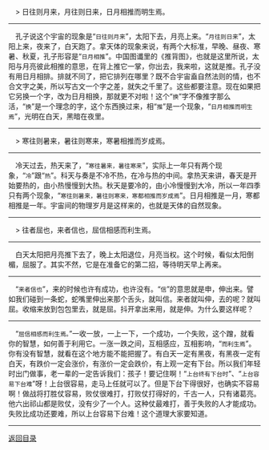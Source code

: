 &emsp;> 日往则月来，月往则日来，日月相推而明生焉。
___
&emsp;孔子说这个宇宙的现象是“``日往则月来``”，太阳下去，月亮上来。“``月往则日来``”，太阳上来，夜来了，白天跑了。拿天体的现象来说，有两个大标准，早晚、昼夜、寒暑、秋夏，孔子形容是“``日月相推``”。中国图谶里的《推背图》，也就是这里所说，太阳与月亮彼此相推的意思，在背上推它一掌，你出去，我来啦，这就是推。孔子没有用日月相排。排就不同了，把它排列在哪里？既不合宇宙盍自然法则的情，也不合文字之美，所以写古文一个字之差，就失之千里了。这些都要注意。现在如果把它另换一个字，改为日月相换，那就更不对啦！这个“``换``”字不像推字那么活，“``换``”是一个理念的字，这个东西换过来，相“``推``”是一个现象，“``日月相推而明生焉``”，光明在白天，黑暗在夜里。
___
&emsp;> 寒往则暑来，暑往则寒来，寒暑相推而岁成焉。
___
&emsp;冷天过去，热天来了，“``寒往暑来，暑往寒来``”，实际上一年只有两个现象，“``冷``”跟“``热``”。科天与奏是不冷不热，在冷与热的中间。拿热天来讲，春天是开始要热的，由小热慢慢到大热。秋天是要冷的，由小冷慢慢到大冷，所以一年四季只有两个现象，“``寒往则暑来，暑往则寒来，寒都相推而岁成焉``”。日月相推是一月，寒都相推是一年。宇宙间的物理岁月是这样来的，也就是天体的自然现象。
___
&emsp;> 往者屈也，来者信也，屈信相感而利生焉。
___
&emsp;白天太阳把月亮推下去了，晚上太阳退位，月亮当权。这个时候，看似太阳倒楣，屈服了。其实不然，它是在准备它的第二招，等待明天早上再来。
___
&emsp;“``来者信也``”，来的时候也许有成功，也许没有。“``信``”的意思就是申，伸出来。譬如我们碰到一条蛇，蛇嘴里伸出来那个舌头，就叫信。来者就叫伸，去的呢？就叫屈。收缩来放到包包里去，就是屈。抖开拿出来用，就是伸。为什么要这样呢？
___
&emsp;“``屈信相感而利生焉。``”一收一放，一上一下，一个成功，一个失败，这个蹭，就看你的智慧，如何善于利用它。一涨一跌之间，互相感应，互相影响，“``而利生焉``”。你有没有智慧，就看在这个地方能不能把握了。有白天一定有黑夜，有黑夜一定有白天，有跌价一定会涨价，有涨价一定会跌价，有上观一定有下台。所以我们年轻时出门做事，老一辈的一定告诉我们：孩子！要记住啊！“``上台终有下台时``”、“``上台容易下台难``”呀！上台很容易，走马上任就可以了。但是下台下得很好，也确实不容易啊！做战将打胜仗容易，败仗很难打，打败仗打得好的，千古一人，只有诸葛亮。他六出祁山都是败仗，没有少了一个人。这种仗最难打，善于失败的人才能成功。失败比成功还要难，所以上台容易下台难！这个道理大家要知道。
___
[返回目录](../../master/README.md#目录)